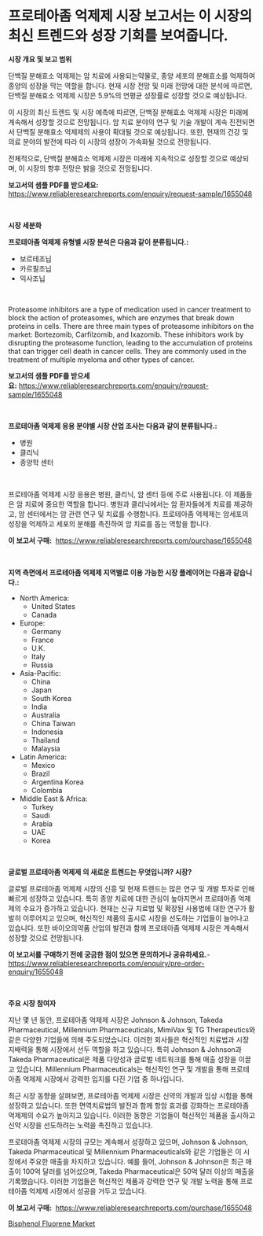 <p><h1>프로테아좀 억제제 시장 보고서는 이 시장의 최신 트렌드와 성장 기회를 보여줍니다.</h1></p><p><strong>시장 개요 및 보고 범위</strong></p>
<p><p>단백질 분해효소 억제제는 암 치료에 사용되는약물로, 종양 세포의 분해효소를 억제하여 종양의 성장을 막는 역할을 합니다. 현재 시장 전망 및 미래 전망에 대한 분석에 따르면, 단백질 분해효소 억제제 시장은 5.9%의 연평균 성장률로 성장할 것으로 예상됩니다.</p><p>이 시장의 최신 트렌드 및 시장 예측에 따르면, 단백질 분해효소 억제제 시장은 미래에 계속해서 성장할 것으로 전망됩니다. 암 치료 분야의 연구 및 기술 개발이 계속 진전되면서 단백질 분해효소 억제제의 사용이 확대될 것으로 예상됩니다. 또한, 현재의 건강 및 의료 분야의 발전에 따라 이 시장의 성장이 가속화될 것으로 전망됩니다.</p><p>전체적으로, 단백질 분해효소 억제제 시장은 미래에 지속적으로 성장할 것으로 예상되며, 이 시장의 향후 전망은 밝을 것으로 전망됩니다.</p></p>
<p><strong>보고서의 샘플 PDF를 받으세요:</strong> <a href="https://www.reliableresearchreports.com/enquiry/request-sample/1655048">https://www.reliableresearchreports.com/enquiry/request-sample/1655048</a></p>
<p>&nbsp;</p>
<p><strong>시장 세분화</strong></p>
<p><strong>프로테아좀 억제제 유형별 시장 분석은 다음과 같이 분류됩니다.:</strong></p>
<p><ul><li>보르테조닙</li><li>카르필조닙</li><li>익사조닙</li></ul></p>
<p>&nbsp;</p>
<p><p>Proteasome inhibitors are a type of medication used in cancer treatment to block the action of proteasomes, which are enzymes that break down proteins in cells. There are three main types of proteasome inhibitors on the market: Bortezomib, Carfilzomib, and Ixazomib. These inhibitors work by disrupting the proteasome function, leading to the accumulation of proteins that can trigger cell death in cancer cells. They are commonly used in the treatment of multiple myeloma and other types of cancer.</p></p>
<p><strong>보고서의 샘플 PDF를 받으세요:</strong>&nbsp;<a href="https://www.reliableresearchreports.com/enquiry/request-sample/1655048">https://www.reliableresearchreports.com/enquiry/request-sample/1655048</a></p>
<p>&nbsp;</p>
<p><strong> 프로테아좀 억제제 응용 분야별 시장 산업 조사는 다음과 같이 분류됩니다.:</strong></p>
<p><ul><li>병원</li><li>클리닉</li><li>종양학 센터</li></ul></p>
<p>&nbsp;</p>
<p><p>프로테아좀 억제제 시장 응용은 병원, 클리닉, 암 센터 등에 주로 사용됩니다. 이 제품들은 암 치료에 중요한 역할을 합니다. 병원과 클리닉에서는 암 환자들에게 치료를 제공하고, 암 센터에서는 암 관련 연구 및 치료를 수행합니다. 프로테아좀 억제제는 암세포의 성장을 억제하고 세포의 분해를 촉진하여 암 치료를 돕는 역할을 합니다.</p></p>
<p><strong>이 보고서 구매:</strong>&nbsp; <a href="https://www.reliableresearchreports.com/purchase/1655048">https://www.reliableresearchreports.com/purchase/1655048</a></p>
<p>&nbsp;</p>
<p><strong>지역 측면에서 프로테아좀 억제제 지역별로 이용 가능한 시장 플레이어는 다음과 같습니다.:</strong></p>
<p><ul>
    <li>
        North America:
        <ul>
            <li>United States</li>
            <li>Canada</li>
        </ul>
    </li>
    <li>
        Europe:
        <ul>
            <li>Germany</li>
            <li>France</li>
            <li>U.K.</li>
            <li>Italy</li>
            <li>Russia</li>
        </ul>
    </li>
    <li>
        Asia-Pacific:
        <ul>
            <li>China</li>
            <li>Japan</li>
            <li>South Korea</li>
            <li>India</li>
            <li>Australia</li>
            <li>China Taiwan</li>
            <li>Indonesia</li>
            <li>Thailand</li>
            <li>Malaysia</li>
        </ul>
    </li>
    <li>
        Latin America:
        <ul>
            <li>Mexico</li>
            <li>Brazil</li>
            <li>Argentina Korea</li>
            <li>Colombia</li>
        </ul>
    </li>
    <li>
        Middle East & Africa:
        <ul>
            <li>Turkey</li>
            <li>Saudi</li>
            <li>Arabia</li>
            <li>UAE</li>
            <li>Korea</li>
        </ul>
    </li>
    </ul></p>
<p>&nbsp;</p>
<p><strong>글로벌 프로테아좀 억제제 의 새로운 트렌드는 무엇입니까? 시장?</strong></p>
<p><p>글로벌 프로테아좀 억제제 시장의 신흥 및 현재 트렌드는 많은 연구 및 개발 투자로 인해 빠르게 성장하고 있습니다. 특히 종양 치료에 대한 관심이 높아지면서 프로테아좀 억제제의 수요가 증가하고 있습니다. 현재는 신규 치료법 및 확장된 사용법에 대한 연구가 활발히 이루어지고 있으며, 혁신적인 제품의 출시로 시장을 선도하는 기업들이 늘어나고 있습니다. 또한 바이오의약품 산업의 발전과 함께 프로테아좀 억제제 시장은 계속해서 성장할 것으로 전망됩니다.</p></p>
<p><strong>이 보고서를 구매하기 전에 궁금한 점이 있으면 문의하거나 공유하세요.</strong>- <a href="https://www.reliableresearchreports.com/enquiry/pre-order-enquiry/1655048">https://www.reliableresearchreports.com/enquiry/pre-order-enquiry/1655048</a></p>
<p>&nbsp;</p>
<p><strong>주요 시장 참여자</strong></p>
<p><p>지난 몇 년 동안, 프로테아좀 억제제 시장은 Johnson & Johnson, Takeda Pharmaceutical, Millennium Pharmaceuticals, MimiVax 및 TG Therapeutics와 같은 다양한 기업들에 의해 주도되었습니다. 이러한 회사들은 혁신적인 치료법과 시장 지배력을 통해 시장에서 선두 역할을 하고 있습니다. 특히 Johnson & Johnson과 Takeda Pharmaceutical은 제품 다양성과 글로벌 네트워크를 통해 매출 성장을 이끌고 있습니다. Millennium Pharmaceuticals는 혁신적인 연구 및 개발을 통해 프로테아좀 억제제 시장에서 강력한 입지를 다진 기업 중 하나입니다.</p><p>최근 시장 동향을 살펴보면, 프로테아좀 억제제 시장은 신약의 개발과 임상 시험을 통해 성장하고 있습니다. 또한 면역치료법의 발전과 함께 항암 효과를 강화하는 프로테아좀 억제제의 수요가 높아지고 있습니다. 이러한 동향은 기업들이 혁신적인 제품을 출시하고 신약 시장을 선도하려는 노력을 촉진하고 있습니다.</p><p>프로테아좀 억제제 시장의 규모는 계속해서 성장하고 있으며, Johnson & Johnson, Takeda Pharmaceutical 및 Millennium Pharmaceuticals와 같은 기업들은 이 시장에서 주요한 매출을 차지하고 있습니다. 예를 들어, Johnson & Johnson은 최근 매출이 100억 달러를 넘어섰으며, Takeda Pharmaceutical은 50억 달러 이상의 매출을 기록했습니다. 이러한 기업들은 혁신적인 제품과 강력한 연구 및 개발 노력을 통해 프로테아좀 억제제 시장에서 성공을 거두고 있습니다.</p></p>
<p><strong>이 보고서 구매:</strong>&nbsp;&nbsp;<a href="https://www.reliableresearchreports.com/purchase/1655048">https://www.reliableresearchreports.com/purchase/1655048</a></p>
<p><p><a href="https://eight-handstand-8fb.notion.site/Bisphenol-Fluorene-Market-Research-Report-Unlocks-Analysis-on-the-Market-Financial-Status-Market-Si-311411c95fb94d5d88f8918328b0a68a">Bisphenol Fluorene Market</a></p></p>
